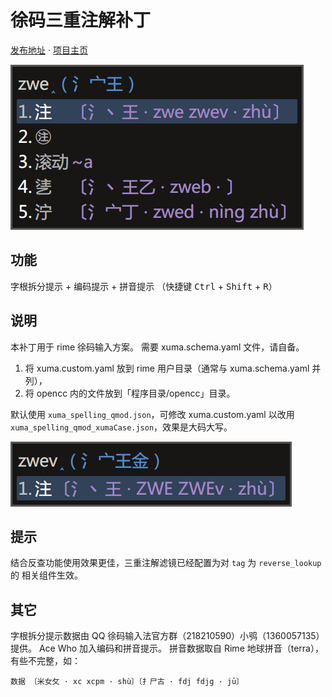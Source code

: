 # 徐码三重注解补丁

[发布地址](https://github.com/Ace-Who/rime-xuma-spelling) ·
[项目主页](https://ace-who.github.io/rime-xuma-spelling/)

![效果图](demo.png)

## 功能

字根拆分提示 + 编码提示 + 拼音提示
（快捷键 <kbd>Ctrl</kbd> + <kbd>Shift</kbd> + <kbd>R</kbd>）

## 说明

本补丁用于 rime 徐码输入方案。
需要 xuma.schema.yaml 文件，请自备。

1. 将 xuma.custom.yaml 放到 rime 用户目录（通常与 xuma.schema.yaml 并列），
2. 将 opencc 内的文件放到「程序目录/opencc」目录。

默认使用 `xuma_spelling_qmod.json`，可修改 xuma.custom.yaml 以改用
`xuma_spelling_qmod_xumaCase.json`，效果是大码大写。

![大码大写版本效果图](demo_xumaCase.png)

## 提示

结合反查功能使用效果更佳，三重注解滤镜已经配置为对 `tag` 为 `reverse_lookup` 的
相关组件生效。

## 其它

字根拆分提示数据由 QQ 徐码输入法官方群（218210590）小鸮（1360057135）提供。
Ace Who 加入编码和拼音提示。
拼音数据取自 Rime 地球拼音（terra），有些不完整，如：

```
数据 〔米女攵 · xc xcpm · shù〕〔扌尸古 · fdj fdjg · jū〕
```
